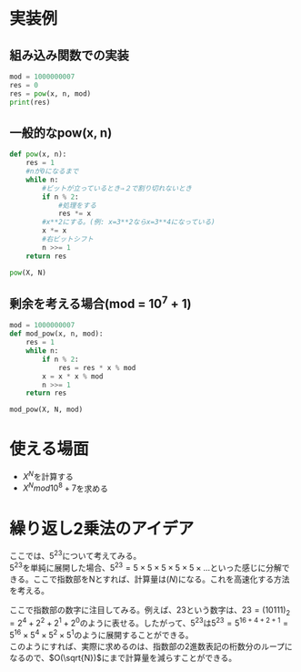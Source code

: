 # 実装例
## 組み込み関数での実装
```Python
mod = 1000000007
res = 0
res = pow(x, n, mod)
print(res)
```

## 一般的なpow(x, n) 
```Python
def pow(x, n):
    res = 1
    #nが0になるまで
    while n:
        #ビットが立っているとき⇒２で割り切れないとき
        if n % 2:
            #処理をする
            res *= x
        #x**2にする。(例: x=3**2ならx=3**4になっている)
        x *= x
        #右ビットシフト
        n >>= 1
    return res

pow(X, N)
```

## 剰余を考える場合(mod = $10^7+1$)
```Python
mod = 1000000007
def mod_pow(x, n, mod):
    res = 1
    while n:
        if n % 2:
            res = res * x % mod
        x = x * x % mod
        n >>= 1
    return res

mod_pow(X, N, mod)
```

# 使える場面
- $X^N$を計算する
- $X^N mod 10^8+7$を求める

# 繰り返し2乗法のアイデア
ここでは、$5^{23}$について考えてみる。  
$5^{23}$を単純に展開した場合、$5^{23}=5 \times 5 \times 5 \times 5 \times 5 \times ...$といった感じに分解できる。ここで指数部をNとすれば、計算量は$(N)$になる。これを高速化する方法を考える。  

ここで指数部の数字に注目してみる。例えば、23という数字は、$23 = (10111)_2 = 2^4 + 2^2 + 2^1 + 2^0$のように表せる。したがって、$5^{23}$は$5^{23} = 5^{16 + 4 + 2 + 1} = 5^{16} \times 5^{4} \times 5^{2} \times 5^{1}$のように展開することができる。  
このようにすれば、実際に求めるのは、指数部の2進数表記の桁数分のループになるので、$O(\sqrt{N})$にまで計算量を減らすことができる。





